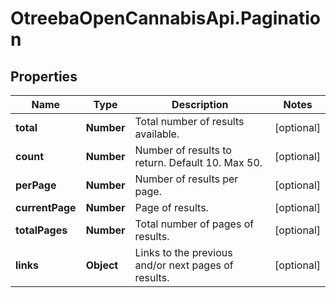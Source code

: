 # OtreebaOpenCannabisApi.Pagination

## Properties
Name | Type | Description | Notes
------------ | ------------- | ------------- | -------------
**total** | **Number** | Total number of results available. | [optional] 
**count** | **Number** | Number of results to return. Default 10. Max 50. | [optional] 
**perPage** | **Number** | Number of results per page. | [optional] 
**currentPage** | **Number** | Page of results. | [optional] 
**totalPages** | **Number** | Total number of pages of results. | [optional] 
**links** | **Object** | Links to the previous and/or next pages of results. | [optional] 


